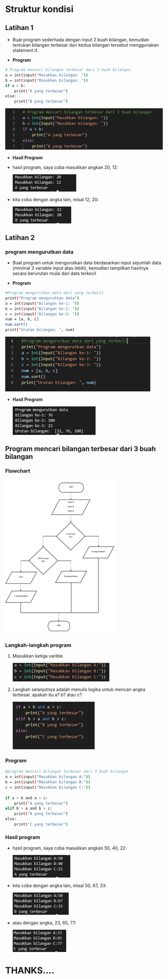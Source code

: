 # Struktur kondisi
## Latihan 1
-  Buat program sederhada dengan input 2 buah bilangan, kemudian tentukan bilangan terbesar dari kedua bilangan tersebut menggunakan statement if.<p>
- <b>Program</b><p>
```bash
# Program mencari bilangan terbesar dari 2 buah bilangan
a = int(input("Masukkan bilangan: "))
b = int(input("Masukkan bilangan: "))
if a > b:
    print("A yang terbesar")
else:
    print("B yang terbesar")
```
![Gambar 07](Image/2bilangan.PNG)<p>
- <b>Hasil Program</b><p>
- hasil program, saya coba masukkan angkan 20, 12:<p>
![Gambar 08](Image/2bilanganHasilA.PNG)<p>
- kita coba dengan angka lain, misal 12, 20:<P>
![Gambar 09](Image/2bilanganHasilB.PNG)<p>
<p>

## Latihan 2
### program mengurutkan data
-  Buat program untuk mengurutkan data berdasarkan input sejumlah data (minimal 3 variable input atau lebih), kemudian tampilkan hasilnya secara berurutan mulai dari data terkecil<p>
- <b>Program</b><p>
```bash
#Program mengurutkan data dari yang terkecil
print("Program mengurutkan data")
a = int(input("Bilangan ke-1: "))
b = int(input("Bilangan ke-2: "))
c = int(input("Bilangan ke-3: "))
num = [a, b, c]
num.sort()
print("Urutan bilangan: ", num)
```
![Gambar 10](Image/MengurutkanData.PNG)<p>
- <b>Hasil Program</b><p>
![Gambar 11](Image/HasilMengurutkanData.PNG)<p>
<P>

## Program mencari bilangan terbesar dari 3 buah bilangan
### Flowchart
![Gambar 01](Image/flowchart.PNG)<P>
### Langkah-langkah program
1. Masukkan ketiga varible<p>
![Gambar 02](Image/variable.PNG)
2. Langkah selanjutnya adalah menulis logika untuk mencari angka terbesar, apakah itu a? b? atau c?<P>
![Gambar 03](Image/proses.PNG)
### Program
```bash
#program mencari bilangan terbesar dari 3 buah bilangan
a = int(input("Masukkan bilangan A:"))
b = int(input("Masukkan bilangan B:"))
c = int(input("Masukkan bilangan C:"))

if a > b and a > c:
    print("A yang terbesar")
elif b > a and b > c:
    print("B yang terbesar")
else:
    print("C yang terbesar")
```
### Hasil program
- hasil program, saya coba masukkan angkan 50, 40, 22:<p>
![Gambar 04](Image/A.PNG)
- kita coba dengan angka lain, misal 50, 67, 33:<P>
![Gambar 05](Image/B.PNG)
- atau dengan angka, 23, 65, 77:<p>
![Gambar 06](Image/C.PNG)<p>
# THANKS....